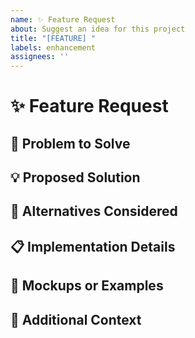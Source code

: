 ```yaml
---
name: ✨ Feature Request
about: Suggest an idea for this project
title: "[FEATURE] "
labels: enhancement
assignees: ''
---
```


# ✨ Feature Request

## 🎯 Problem to Solve

<!-- Describe the problem or limitation you're trying to solve -->

## 💡 Proposed Solution

<!-- Describe the solution you'd like -->

## 🔄 Alternatives Considered

<!-- Any alternative solutions or features you've considered -->

## 📋 Implementation Details

<!-- Any ideas for how to implement this feature -->

## 📸 Mockups or Examples

<!-- If applicable, add mockups, screenshots, or links to similar features elsewhere -->

## 💭 Additional Context

<!-- Add any other context about the feature request here --> 